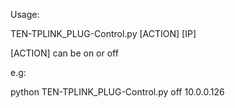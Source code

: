 Usage:

TEN-TPLINK_PLUG-Control.py [ACTION] [IP]

[ACTION] can be on or off

e.g:

python TEN-TPLINK_PLUG-Control.py off 10.0.0.126

